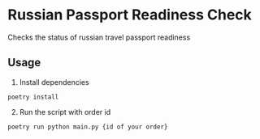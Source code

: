 # Russian Passport Readiness Check

Checks the status of russian travel passport readiness

## Usage

1. Install dependencies

`poetry install`

2. Run the script with order id

`poetry run python main.py {id of your order}`
